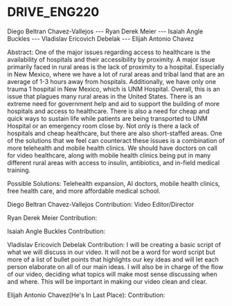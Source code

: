 # DRIVE_ENG220
 Diego Beltran Chavez-Vallejos --- Ryan Derek Meier --- Isaiah Angle Buckles --- Vladislav Ericovich Debelak --- Elijah Antonio Chavez



 Abstract: 
One of the major issues regarding access to healthcare is the availability of hospitals and their accessibility by proximity. A major issue primarily faced in rural areas is the lack of proximity to a hospital. Especially in New Mexico, where we have a lot of rural areas and tribal land that are an average of 1-3 hours away from hospitals. Additionally, we have only one trauma 1 hospital in New Mexico, which is UNM Hospital. Overall, this is an issue that plagues many rural areas in the United States. There is an extreme need for government help and aid to support the building of more hospitals and access to healthcare. There is also a need for cheap and quick ways to sustain life while patients are being transported to UNM Hospital or an emergency room close by. Not only is there a lack of hospitals and cheap healthcare, but there are also short-staffed areas. One of the solutions that we feel can counteract these issues is a combination of more telehealth and mobile health clinics. We should have doctors on call for video healthcare, along with mobile health clinics being put in many different rural areas with access to insulin, antibiotics, and in-field medical training. 

Possible Solutions: 
Telehealth expansion, AI doctors, mobile health clinics, free health care, and more affordable medical school.


Diego Beltran Chavez-Vallejos 
	Contribution: Video Editor/Director 
 
 
Ryan Derek Meier
	Contribution:


Isaiah Angle Buckles
	Contribution:


Vladislav Ericovich Debelak
	Contribution: I will be creating a basic script of what we will discuss in our video. It will not be a word for word script but more of a list of bullet points that highlights our key ideas and will let each person elaborate on all of our main ideas. I will also be in charge of the flow of our video, deciding what topics will make most sense discussing when and where. This will be important in making our video clean and clear.
	

Elijah Antonio Chavez(He's In Last Place):
	Contribution:



